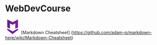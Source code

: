 # WebDevCourse
![alt text](https://github.com/adam-p/markdown-here/raw/master/src/common/images/icon48.png "Logo Title Text 1")
[Markdown Cheatsheet] (https://github.com/adam-p/markdown-here/wiki/Markdown-Cheatsheet)
